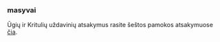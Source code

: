 ### masyvai

Ūgių ir Kritulių uždavinių atsakymus rasite šeštos pamokos atsakymuose [čia](https://github.com/RitaBu/2019-08-26-C-sharp/blob/master/6-a_pamoka.md).
